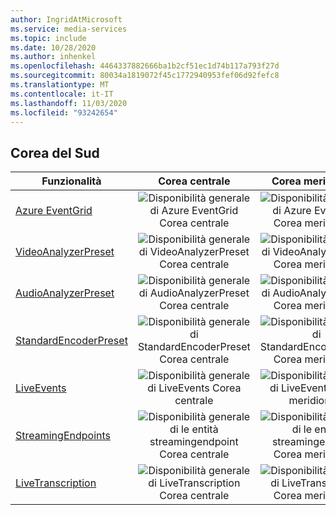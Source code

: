 ```yaml
---
author: IngridAtMicrosoft
ms.service: media-services
ms.topic: include
ms.date: 10/28/2020
ms.author: inhenkel
ms.openlocfilehash: 4464337882666ba1b2cf51ec1d74b117a793f27d
ms.sourcegitcommit: 80034a1819072f45c1772940953fef06d92fefc8
ms.translationtype: MT
ms.contentlocale: it-IT
ms.lasthandoff: 11/03/2020
ms.locfileid: "93242654"
---
```

<!--Feature availability in region-->
## <a name="korea"></a>Corea del Sud

| Funzionalità | Corea centrale | Corea meridionale |
| --- | :---: | :---: |
| [Azure EventGrid](../reacting-to-media-services-events.md) |![Disponibilità generale di Azure EventGrid Corea centrale](../media/azure-clouds-regions/ga.svg)  |![Disponibilità generale di Azure EventGrid Corea meridionale](../media/azure-clouds-regions/ga.svg) |
| [VideoAnalyzerPreset](../analyzing-video-audio-files-concept.md) |![Disponibilità generale di VideoAnalyzerPreset Corea centrale](../media/azure-clouds-regions/ga.svg)  | ![Disponibilità generale di VideoAnalyzerPreset Corea meridionale](../media/azure-clouds-regions/ga.svg) |
| [AudioAnalyzerPreset](../analyzing-video-audio-files-concept.md) |![Disponibilità generale di AudioAnalyzerPreset Corea centrale](../media/azure-clouds-regions/ga.svg)  | ![Disponibilità generale di AudioAnalyzerPreset Corea meridionale](../media/azure-clouds-regions/ga.svg) |
| [StandardEncoderPreset](../encoding-concept.md) |![Disponibilità generale di StandardEncoderPreset Corea centrale](../media/azure-clouds-regions/ga.svg)  | ![Disponibilità generale di StandardEncoderPreset Corea meridionale](../media/azure-clouds-regions/ga.svg) |
| [LiveEvents](../live-streaming-overview.md) |![Disponibilità generale di LiveEvents Corea centrale](../media/azure-clouds-regions/ga.svg)  | ![Disponibilità generale di LiveEvents Corea meridionale](../media/azure-clouds-regions/ga.svg) |
| [StreamingEndpoints](../streaming-endpoint-concept.md) |![Disponibilità generale di le entità streamingendpoint Corea centrale](../media/azure-clouds-regions/ga.svg) | ![Disponibilità generale di le entità streamingendpoint Corea meridionale](../media/azure-clouds-regions/ga.svg) |
| [LiveTranscription](../live-transcription.md) |![Disponibilità generale di LiveTranscription Corea centrale](../media/azure-clouds-regions/ga.svg) |![Disponibilità generale di LiveTranscription Corea meridionale](../media/azure-clouds-regions/ga.svg) |
